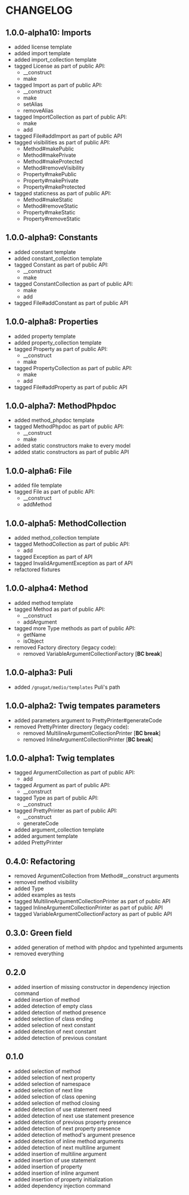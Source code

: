 # CHANGELOG

## 1.0.0-alpha10: Imports

* added license template
* added import template
* added import_collection template
* tagged License as part of public API:
    * __construct
    * make
* tagged Import as part of public API:
    * __construct
    * make
    * setAlias
    * removeAlias
* tagged ImportCollection as part of public API:
    * make
    * add
* tagged File#addImport as part of public API
* tagged visibilities as part of public API:
    * Method#makePublic
    * Method#makePrivate
    * Method#makeProtected
    * Method#removeVisibility
    * Property#makePublic
    * Property#makePrivate
    * Property#makeProtected
* tagged staticness as part of public API:
    * Method#makeStatic
    * Method#removeStatic
    * Property#makeStatic
    * Property#removeStatic

## 1.0.0-alpha9: Constants

* added constant template
* added constant_collection template
* tagged Constant as part of public API:
    * __construct
    * make
* tagged ConstantCollection as part of public API:
    * make
    * add
* tagged File#addConstant as part of public API

## 1.0.0-alpha8: Properties

* added property template
* added property_collection template
* tagged Property as part of public API:
    * __construct
    * make
* tagged PropertyCollection as part of public API:
    * make
    * add
* tagged File#addProperty as part of public API

## 1.0.0-alpha7: MethodPhpdoc

* added method_phpdoc template
* tagged MethodPhpdoc as part of public API:
    * __construct
    * make
* added static constructors make to every model
* added static constructors as part of public API

## 1.0.0-alpha6: File

* added file template
* tagged File as part of public API:
    * __construct
    * addMethod

## 1.0.0-alpha5: MethodCollection

* added method_collection template
* tagged MethodCollection as part of public API:
    * add
* tagged Exception as part of API
* tagged InvalidArgumentException as part of API
* refactored fixtures

## 1.0.0-alpha4: Method

* added method template
* tagged Method as part of public API:
    * __construct
    * addArgument
* tagged more Type methods as part of public API:
    * getName
    * isObject
* removed Factory directory (legacy code):
    * removed VariableArgumentCollectionFactory [**BC break**]

## 1.0.0-alpha3: Puli

* added `/gnugat/medio/templates` Puli's path

## 1.0.0-alpha2: Twig tempates parameters

* added parameters argument to PrettyPrinter#generateCode
* removed PrettyPrinter directory (legacy code):
    * removed MultilineArgumentCollectionPrinter [**BC break**]
    * removed InlineArgumentCollectionPrinter [**BC break**]

## 1.0.0-alpha1: Twig templates

* tagged ArgumentCollection as part of public API:
    * add
* tagged Argument as part of public API:
    * __construct
* tagged Type as part of public API:
    * __construct
* tagged PrettyPrinter as part of public API:
    * __construct
    * generateCode
* added argument_collection template
* added argument template
* added PrettyPrinter

## 0.4.0: Refactoring

* removed ArgumentCollection from Method#__construct arguments
* removed method visibility
* added Type
* added examples as tests
* tagged MultilineArgumentCollectionPrinter as part of public API
* tagged InlineArgumentCollectionPrinter as part of public API
* tagged VariableArgumentCollectionFactory as part of public API

## 0.3.0: Green field

* added generation of method with phpdoc and typehinted arguments
* removed everything

## 0.2.0

* added insertion of missing constructor in dependency injection command
* added insertion of method
* added detection of empty class
* added detection of method presence
* added selection of class ending
* added selection of next constant
* added detection of next constant
* added detection of previous constant

## 0.1.0

* added selection of method
* added selection of next property
* added selection of namespace
* added selection of next line
* added selection of class opening
* added selection of method closing
* added detection of use statement need
* added detection of next use statement presence
* added detection of previous property presence
* added detection of next property presence
* added detection of method's argument presence
* added detection of inline method arguments
* added detection of next multiline argument
* added insertion of multiline argument
* added insertion of use statement
* added insertion of property
* added insertion of inline argument
* added insertion of property initialization
* added dependency injection command
